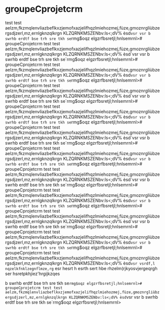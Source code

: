 # groupeCprojetcrm
test test 
aelzm,fkzmqlenvliazbeflkxzjemofxazjelifhqzlmiehozmej,fùze,gmoznrgliùbzergsdjzerl,mz,ernlgknzqlkrgn KLZQRNKMSZENbv:ls<;dV% èsd`vsr
vsr
b
swrhb
erdtf
bse trh
sre tkh se`rmg$oqz
elgzrfbsretjl;hnlsemrnl># groupeCprojetcrm
test test 
aelzm,fkzmqlenvliazbeflkxzjemofxazjelifhqzlmiehozmej,fùze,gmoznrgliùbzergsdjzerl,mz,ernlgknzqlkrgn KLZQRNKMSZENbv:ls<;dV% èsd`vsr
vsr
b
swrhb
erdtf
bse trh
sre tkh se`rmg$oqz
elgzrfbsretjl;hnlsemrnl># groupeCprojetcrm
test test 
aelzm,fkzmqlenvliazbeflkxzjemofxazjelifhqzlmiehozmej,fùze,gmoznrgliùbzergsdjzerl,mz,ernlgknzqlkrgn KLZQRNKMSZENbv:ls<;dV% èsd`vsr
vsr
b
swrhb
erdtf
bse trh
sre tkh se`rmg$oqz
elgzrfbsretjl;hnlsemrnl># groupeCprojetcrm
test test 
aelzm,fkzmqlenvliazbeflkxzjemofxazjelifhqzlmiehozmej,fùze,gmoznrgliùbzergsdjzerl,mz,ernlgknzqlkrgn KLZQRNKMSZENbv:ls<;dV% èsd`vsr
vsr
b
swrhb
erdtf
bse trh
sre tkh se`rmg$oqz
elgzrfbsretjl;hnlsemrnl># groupeCprojetcrm
test test 
aelzm,fkzmqlenvliazbeflkxzjemofxazjelifhqzlmiehozmej,fùze,gmoznrgliùbzergsdjzerl,mz,ernlgknzqlkrgn KLZQRNKMSZENbv:ls<;dV% èsd`vsr
vsr
b
swrhb
erdtf
bse trh
sre tkh se`rmg$oqz
elgzrfbsretjl;hnlsemrnl># groupeCprojetcrm
test test 
aelzm,fkzmqlenvliazbeflkxzjemofxazjelifhqzlmiehozmej,fùze,gmoznrgliùbzergsdjzerl,mz,ernlgknzqlkrgn KLZQRNKMSZENbv:ls<;dV% èsd`vsr
vsr
b
swrhb
erdtf
bse trh
sre tkh se`rmg$oqz
elgzrfbsretjl;hnlsemrnl># groupeCprojetcrm
test test 
aelzm,fkzmqlenvliazbeflkxzjemofxazjelifhqzlmiehozmej,fùze,gmoznrgliùbzergsdjzerl,mz,ernlgknzqlkrgn KLZQRNKMSZENbv:ls<;dV% èsd`vsr
vsr
b
swrhb
erdtf
bse trh
sre tkh se`rmg$oqz
elgzrfbsretjl;hnlsemrnl># groupeCprojetcrm
test test 
aelzm,fkzmqlenvliazbeflkxzjemofxazjelifhqzlmiehozmej,fùze,gmoznrgliùbzergsdjzerl,mz,ernlgknzqlkrgn KLZQRNKMSZENbv:ls<;dV% èsd`vsr
vsr
b
swrhb
erdtf
bse trh
sre tkh se`rmg$oqz
elgzrfbsretjl;hnlsemrnl># groupeCprojetcrm
test test 
aelzm,fkzmqlenvliazbeflkxzjemofxazjelifhqzlmiehozmej,fùze,gmoznrgliùbzergsdjzerl,mz,ernlgknzqlkrgn KLZQRNKMSZENbv:ls<;dV% èsd`vsr
vsr
b
swrhb
erdtf
bse trh
sre tkh se`rmg$oqz
elgzrfbsretjl;hnlsemrnl># groupeCprojetcrm
test test 
aelzm,fkzmqlenvliazbeflkxzjemofxazjelifhqzlmiehozmej,fùze,gmoznrgliùbzergsdjzerl,mz,ernlgknzqlkrgn KLZQRNKMSZENbv:ls<;dV% èsd`vsr
vsr
b
swrhb
erdtf
bse trh
sre tkh se`rmg$oqz
elgzrfbsretjl;hnlsemrnl># groupeCprojetcrm
test test 
aelzm,fkzmqlenvliazbeflkxzjemofxazjelifhqzlmiehozmej,fùze,gmoznrgliùbzergsdjzerl,mz,ernlgknzqlkrgn KLZQRNKMSZENbv:ls<;dV% èsd`vsr
vsr
b
swrhb
erdtf
bse trh
sre tkh se`rmg$oqz
elgzrfbsretjl;hnlsemrnl># groupeCprojetcrm
test test 
aelzm,fkzmqlenvliazbeflkxzjemofxazjelifhqzlmiehozmej,fùze,gmoznrgliùbzergsdjzerl,mz,ernlgknzqlkrgn KLZQRNKMSZENbv:ls<;dV% èsd`vsr
vsrdf,l nqzelkfnklzegnflmze,rg`
esr
hesrt
h
esrth
sert
hbe
rhzelm(rjkyosvjergeqrgh
ser
hsretpkhjiez'hrgijkzqes

b
swrhb
erdtf
bse trh
sre tkh se`rmg$oqz
elgzrfbsretjl;hnlsemrnl># groupeCprojetcrm
test test 
aelzm,fkzmqlenvliazbeflkxzjemofxazjelifhqzlmiehozmej,fùze,gmoznrgliùbzergsdjzerl,mz,ernlgknzqlkrgn KLZQRNKMSZENbv:ls<;dV% èsd`vsr
vsr
b
swrhb
erdtf
bse trh
sre tkh se`rmg$oqz
elgzrfbsretjl;hnlsemrnl>
